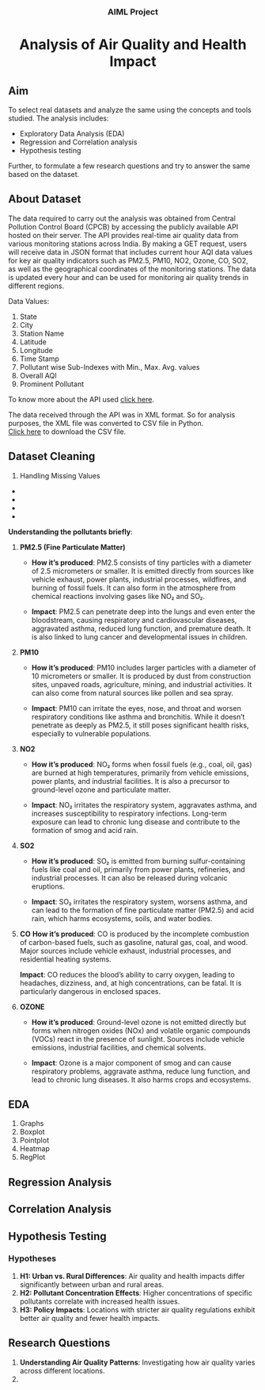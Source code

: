 <div align="center">
   
  <h3>AIML Project</h3>
  <h1>Analysis of Air Quality and Health Impact</h1>
</div>

## Aim

To select real datasets and analyze the same using the concepts and tools studied. The analysis includes:
- Exploratory Data Analysis (EDA)
- Regression and Correlation analysis
- Hypothesis testing

Further, to formulate a few research questions and try to answer the same based on the dataset.

## About Dataset

The data required to carry out the analysis was obtained from Central Pollution Control Board (CPCB) by accessing the publicly available API hosted
on their server. The API provides real-time air quality data from various monitoring stations across India. By making a GET request, users will receive data in JSON format that includes current hour AQI data values for key air quality indicators such as PM2.5, PM10, NO2, Ozone, CO, SO2, as well as the geographical coordinates of the monitoring stations. The data is updated every hour and can be used for monitoring air quality trends in different regions.  

Data Values:
1. State
2. City
3. Station Name
4. Latitude
5. Longitude
6. Time Stamp
7. Pollutant wise Sub-Indexes with Min., Max. Avg. values
8. Overall AQI
9. Prominent Pollutant



To know more about the API used [click here](https://directory.apisetu.gov.in/api-collection/cpcb).  
  
The data received through the API was in XML format.
So for analysis purposes, the XML file was converted to CSV file in Python.  
[Click here](https://github.com/mg270524/AIML-Project/raw/refs/heads/main/outfile(1).xlsx) to download the CSV file.


## Dataset Cleaning

1. Handling Missing Values
-
-
-
-



**Understanding the pollutants briefly**:  
  
1. **PM2.5 (Fine Particulate Matter)**
   -    **How it’s produced**: PM2.5 consists of tiny particles with a diameter of 2.5 micrometers or smaller. It is emitted directly from sources like vehicle exhaust, power plants, industrial processes, wildfires, and burning of fossil fuels. It can also form in the atmosphere from chemical reactions involving gases like NO₂ and SO₂.

   - **Impact**: PM2.5 can penetrate deep into the lungs and even enter the bloodstream, causing respiratory and cardiovascular diseases, aggravated asthma, reduced lung function, and premature death. It is also linked to lung cancer and developmental issues in children.

3. **PM10**
    - **How it’s produced**: PM10 includes larger particles with a diameter of 10 micrometers or smaller. It is produced by dust from construction sites, unpaved roads, agriculture, mining, and industrial activities. It can also come from natural sources like pollen and sea spray.

    - **Impact**: PM10 can irritate the eyes, nose, and throat and worsen respiratory conditions like asthma and bronchitis. While it doesn’t penetrate as deeply as PM2.5, it still poses significant health risks, especially to vulnerable populations.
4. **NO2**
    - **How it’s produced**: NO₂ forms when fossil fuels (e.g., coal, oil, gas) are burned at high temperatures, primarily from vehicle emissions, power plants, and industrial facilities. It is also a precursor to ground-level ozone and particulate matter.

    - **Impact**: NO₂ irritates the respiratory system, aggravates asthma, and increases susceptibility to respiratory infections. Long-term exposure can lead to chronic lung disease and contribute to the formation of smog and acid rain.
5. **SO2** 
    - **How it’s produced**: SO₂ is emitted from burning sulfur-containing fuels like coal and oil, primarily from power plants, refineries, and industrial processes. It can also be released during volcanic eruptions.

    - **Impact**: SO₂ irritates the respiratory system, worsens asthma, and can lead to the formation of fine particulate matter (PM2.5) and acid rain, which harms ecosystems, soils, and water bodies.
6. **CO** 
    **How it’s produced**: CO is produced by the incomplete combustion of carbon-based fuels, such as gasoline, natural gas, coal, and wood. Major sources include vehicle exhaust, industrial processes, and residential heating systems.

    **Impact**: CO reduces the blood’s ability to carry oxygen, leading to headaches, dizziness, and, at high concentrations, can be fatal. It is particularly dangerous in enclosed spaces.
7. **OZONE**
    - **How it’s produced**: Ground-level ozone is not emitted directly but forms when nitrogen oxides (NOx) and volatile organic compounds (VOCs) react in the presence of sunlight. Sources include vehicle emissions, industrial facilities, and chemical solvents.

    - **Impact**: Ozone is a major component of smog and can cause respiratory problems, aggravate asthma, reduce lung function, and lead to chronic lung diseases. It also harms crops and ecosystems.





## EDA  

1. Graphs
2. Boxplot
3. Pointplot
4. Heatmap
5. RegPlot







## Regression Analysis




## Correlation Analysis




## Hypothesis Testing
 ### Hypotheses 
 1. **H1: Urban vs. Rural Differences**: Air quality and health impacts differ significantly between urban and rural areas.
 2. **H2: Pollutant Concentration Effects**: Higher concentrations of specific pollutants correlate with increased health issues.
 3. **H3: Policy Impacts**: Locations with stricter air quality regulations exhibit better air quality and fewer health impacts.




## Research Questions

1. **Understanding Air Quality Patterns**: Investigating how air quality varies across different locations.
2. 


